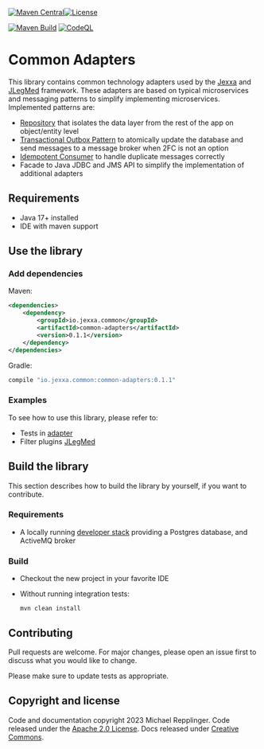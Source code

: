 [![Maven Central](https://img.shields.io/maven-central/v/io.jexxa.common/common-adapters)](https://maven-badges.herokuapp.com/maven-central/io.jexxa.common/common-adapters)[![License](https://img.shields.io/badge/License-Apache%202.0-blue.svg)](https://opensource.org/licenses/Apache-2.0)


[![Maven Build](https://github.com/jexxa-projects/JexxaAdapters/actions/workflows/mavenBuild.yml/badge.svg)](https://github.com/jexxa-projects/JexxaAdapters/actions/workflows/mavenBuild.yml)
[![CodeQL](https://github.com/jexxa-projects/JexxaAdapters/actions/workflows/codeql-analysis.yml/badge.svg)](https://github.com/jexxa-projects/JexxaAdapters/actions/workflows/codeql-analysis.yml)
# Common Adapters

This library contains common technology adapters 
used by the [Jexxa](https://www.jexxa.io) and [JLegMed](https://github.com/jexxa-projects/JLegMed) framework. 
These adapters are based on typical microservices and messaging patterns to simplify implementing microservices. Implemented patterns are: 
* [Repository](https://martinfowler.com/eaaCatalog/repository.html) that isolates the data layer from the rest of the app on object/entity level 
* [Transactional Outbox Pattern](https://microservices.io/patterns/data/transactional-outbox.html) to atomically update the database and send messages to a message broker when 2FC is not an option
* [Idempotent Consumer](https://microservices.io/patterns/communication-style/idempotent-consumer.html) to handle duplicate messages correctly
* Facade to Java JDBC and JMS API to simplify the implementation of additional adapters   


## Requirements

*   Java 17+ installed
*   IDE with maven support



## Use the library 
### Add dependencies
Maven:
```xml
<dependencies>
    <dependency>
        <groupId>io.jexxa.common</groupId>
        <artifactId>common-adapters</artifactId>
        <version>0.1.1</version>
    </dependency>
</dependencies>
```

Gradle:

```groovy
compile "io.jexxa.common:common-adapters:0.1.1"
``` 
### Examples
To see how to use this library, please refer to: 
* Tests in [adapter](common-adapters/src/test/java/io/jexxa/common/drivingadapter)
* Filter plugins [JLegMed](https://github.com/jexxa-projects/JLegMed)

## Build the library
This section describes how to build the library by yourself, if you want to contribute.
### Requirements 
*   A locally running [developer stack](deploy/developerStack.yml) providing a Postgres database, and ActiveMQ broker

### Build 
*   Checkout the new project in your favorite IDE

*   Without running integration tests:
    ```shell
    mvn clean install 
    ```

## Contributing

Pull requests are welcome. For major changes, please open an issue first to discuss what you would like to change.

Please make sure to update tests as appropriate.

## Copyright and license

Code and documentation copyright 2023 Michael Repplinger. Code released under the [Apache 2.0 License](LICENSE). Docs released under [Creative Commons](https://creativecommons.org/licenses/by/3.0/).
